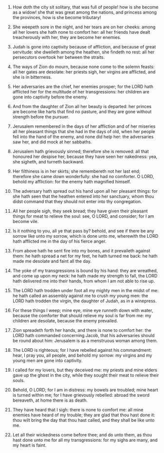 1. How doth the city sit solitary, that was full of people! how is
she become as a widow! she that was great among the nations, and
princess among the provinces, how is she become tributary!

2. She
weepeth sore in the night, and her tears are on her cheeks: among all
her lovers she hath none to comfort her: all her friends have dealt
treacherously with her, they are become her enemies.

3. Judah is gone into captivity because of affliction, and because of
great servitude: she dwelleth among the heathen, she findeth no rest:
all her persecutors overtook her between the straits.

4. The ways of Zion do mourn, because none come to the solemn feasts:
all her gates are desolate: her priests sigh, her virgins are
afflicted, and she is in bitterness.

5. Her adversaries are the chief, her enemies prosper; for the LORD
hath afflicted her for the multitude of her transgressions: her
children are gone into captivity before the enemy.

6. And from the daughter of Zion all her beauty is departed: her
princes are become like harts that find no pasture, and they are gone
without strength before the pursuer.

7. Jerusalem remembered in the days of her affliction and of her
miseries all her pleasant things that she had in the days of old, when
her people fell into the hand of the enemy, and none did help her: the
adversaries saw her, and did mock at her sabbaths.

8. Jerusalem hath grievously sinned; therefore she is removed: all
that honoured her despise her, because they have seen her nakedness:
yea, she sigheth, and turneth backward.

9. Her filthiness is in her skirts; she remembereth not her last end;
therefore she came down wonderfully: she had no comforter. O LORD,
behold my affliction: for the enemy hath magnified himself.

10. The adversary hath spread out his hand upon all her pleasant
things: for she hath seen that the heathen entered into her sanctuary,
whom thou didst command that they should not enter into thy
congregation.

11. All her people sigh, they seek bread; they have given their
pleasant things for meat to relieve the soul: see, O LORD, and
consider; for I am become vile.

12. Is it nothing to you, all ye that pass by? behold, and see if
there be any sorrow like unto my sorrow, which is done unto me,
wherewith the LORD hath afflicted me in the day of his fierce anger.

13. From above hath he sent fire into my bones, and it prevaileth
against them: he hath spread a net for my feet, he hath turned me
back: he hath made me desolate and faint all the day.

14. The yoke of my transgressions is bound by his hand: they are
wreathed, and come up upon my neck: he hath made my strength to fall,
the LORD hath delivered me into their hands, from whom I am not able
to rise up.

15. The LORD hath trodden under foot all my mighty men in the midst
of me: he hath called an assembly against me to crush my young men:
the LORD hath trodden the virgin, the daughter of Judah, as in a
winepress.

16. For these things I weep; mine eye, mine eye runneth down with
water, because the comforter that should relieve my soul is far from
me: my children are desolate, because the enemy prevailed.

17. Zion spreadeth forth her hands, and there is none to comfort her:
the LORD hath commanded concerning Jacob, that his adversaries should
be round about him: Jerusalem is as a menstruous woman among them.

18. The LORD is righteous; for I have rebelled against his
commandment: hear, I pray you, all people, and behold my sorrow: my
virgins and my young men are gone into captivity.

19. I called for my lovers, but they deceived me: my priests and mine
elders gave up the ghost in the city, while they sought their meat to
relieve their souls.

20. Behold, O LORD; for I am in distress: my bowels are troubled;
mine heart is turned within me; for I have grievously rebelled: abroad
the sword bereaveth, at home there is as death.

21. They have heard that I sigh: there is none to comfort me: all
mine enemies have heard of my trouble; they are glad that thou hast
done it: thou wilt bring the day that thou hast called, and they shall
be like unto me.

22. Let all their wickedness come before thee; and do unto them, as
thou hast done unto me for all my transgressions: for my sighs are
many, and my heart is faint.